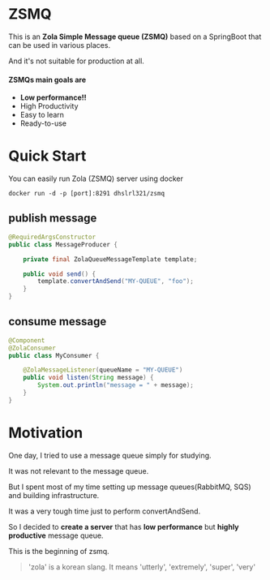 # ZSMQ

This is an **Zola Simple Message queue (ZSMQ)** based on a SpringBoot that can be used in various places.

And it's not suitable for production at all.

#### ZSMQs main goals are

- **Low performance!!**
- High Productivity
- Easy to learn
- Ready-to-use

# Quick Start

You can easily run Zola (ZSMQ) server using docker

```shell
docker run -d -p [port]:8291 dhslrl321/zsmq
```

## publish message

```java
@RequiredArgsConstructor
public class MessageProducer {

    private final ZolaQueueMessageTemplate template;

    public void send() {
        template.convertAndSend("MY-QUEUE", "foo");
    }
}
```

## consume message

```java
@Component
@ZolaConsumer
public class MyConsumer {

    @ZolaMessageListener(queueName = "MY-QUEUE")
    public void listen(String message) {
        System.out.println("message = " + message);
    }
}
```

# Motivation

One day, I tried to use a message queue simply for studying.

It was not relevant to the message queue.

But I spent most of my time setting up message queues(RabbitMQ, SQS) and building infrastructure.

It was a very tough time just to perform convertAndSend.

So I decided to **create a server** that has **low performance** but **highly productive** message queue.

This is the beginning of zsmq.

> 'zola' is a korean slang. It means 'utterly', 'extremely', 'super', 'very' 
